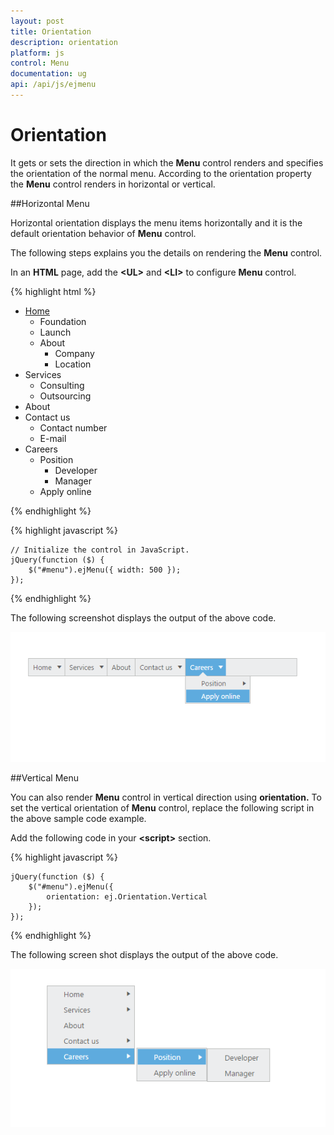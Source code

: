 ```yaml
---
layout: post
title: Orientation
description: orientation
platform: js
control: Menu
documentation: ug
api: /api/js/ejmenu
---
```


# Orientation

It gets or sets the direction in which the **Menu** control renders and specifies the orientation of the normal menu.  According to the orientation property the **Menu** control renders in horizontal or vertical.

##Horizontal Menu

Horizontal orientation displays the menu items horizontally and it is the default orientation behavior of **Menu** control. 

The following steps explains you the details on rendering the **Menu** control. 

In an **HTML** page, add the **&lt;UL&gt;** and **&lt;LI&gt;** to configure **Menu** control.

{% highlight html %}

   
<div>
    <ul id="menu">
        <li id="home">
            <a href="#">Home</a>
            <ul>
                <li><a>Foundation</a></li>
                <li><a>Launch</a></li>
                <li>
                    <a>About</a>
                    <ul>
                        <li><a>Company</a></li>
                        <li><a>Location</a></li>
                    </ul>
                </li>
            </ul>
        </li>
        <li id="Services">
            <a>Services</a>
            <ul>
                <li><a>Consulting</a></li>
                <li><a>Outsourcing</a></li>
            </ul>
        </li>
        <li id="About"><a>About</a></li>
        <li id="Contact">
            <a>Contact us</a>
            <ul>
                <li><a>Contact number</a></li>
                <li><a>E-mail</a></li>
            </ul>
        </li>
        <li id="Careers">
            <a>Careers</a>
            <ul>
                <li>
                    <a>Position</a>
                    <ul>
                        <li><a>Developer</a></li>
                        <li><a>Manager</a></li>
                    </ul>
                </li>
                <li><a>Apply online</a></li>
            </ul>
        </li>
    </ul>
</div>

{% endhighlight %}

{% highlight javascript %}

     
    // Initialize the control in JavaScript.
    jQuery(function ($) {
        $("#menu").ejMenu({ width: 500 });
    });


{% endhighlight %}


The following screenshot displays the output of the above code.        

![](/js/Menu/Orientation_images/Orientation_img1.png) 


##Vertical Menu

You can also render **Menu** control in vertical direction using **orientation.** To set the vertical orientation of **Menu** control, replace the following script in the above sample code example.

Add the following code in your **&lt;script&gt;** section.



{% highlight javascript %}


    jQuery(function ($) {
        $("#menu").ejMenu({
            orientation: ej.Orientation.Vertical
        });
    });



{% endhighlight %}



The following screen shot displays the output of the above code.                       

![](/js/Menu/Orientation_images/Orientation_img2.png) 


